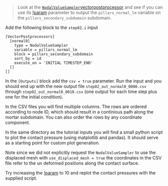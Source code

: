> Look at the
> [`NodalValueSampler`](NodalValueSampler.md)[vectorpostprocessor](VectorPostprocessors/index.md)
> and see if you can use its
> [!param](VectorPostprocessors/NodalValueSampler/block) parameter to output the
> `pillars_normal_lm` variable on the `pillars_secondary_subdomain` subdomain.

Add the following block to the `step02.i` input

```
[VectorPostprocessors]
  [normal0]
    type = NodalValueSampler
    variable = pillars_normal_lm
    block = pillars_secondary_subdomain
    sort_by = id
    execute_on = 'INITIAL TIMESTEP_END'
  []
[]
```

In the `[Outputs]` block add the `csv = true` parameter. Run the input and you
should end up with the new output file `step02_out_normal0_0000.csv` through
`step02_out_normal0_0010.csv` (one output for each time step plus one for the
initial condition).

In the CSV files you will find multiple columns. The rows are ordered according
to node ID, which should result in a continious path along the mortar subdomain.
You can also order the rows by any coordinate component.

In the same directory as the tutorial inputs you will find a small python script
to plot the contact pressure (using matplotlib and pandas). It should serve as a
starting point for custom plot generation.

Note since we did not explicitly request the `NodalValueSampler` to use the
displaced mesh with `use_displaced_mesh = true` the coordinates in the CSV file
refer to the un deformed positions along the contact surface.

Try increasing the [!param](Executioner/Transient/end_time) to 10 and replot the
contact pressures with the supplied script.
